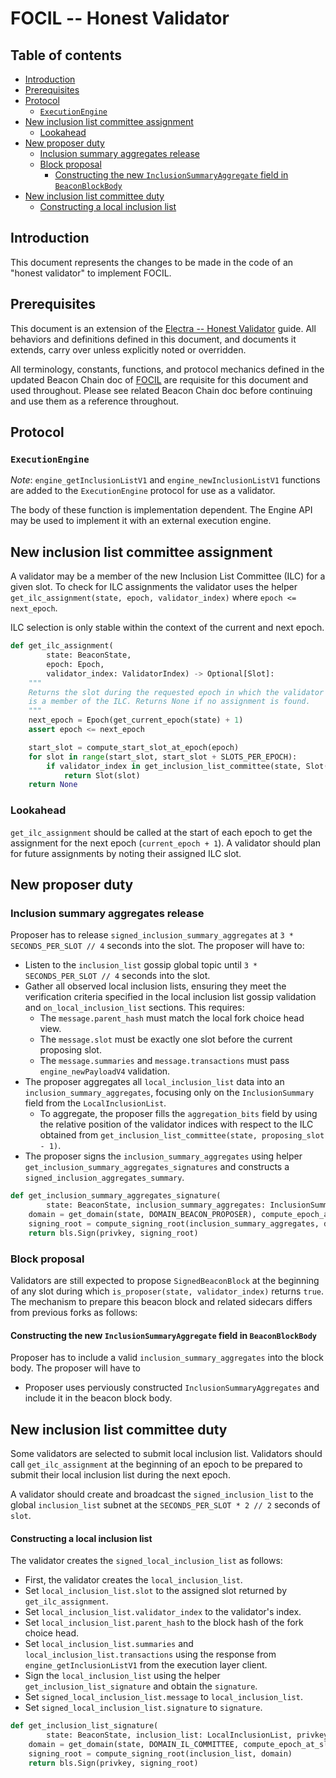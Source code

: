 # FOCIL -- Honest Validator

## Table of contents

<!-- TOC -->
<!-- START doctoc generated TOC please keep comment here to allow auto update -->
<!-- DON'T EDIT THIS SECTION, INSTEAD RE-RUN doctoc TO UPDATE -->

- [Introduction](#introduction)
- [Prerequisites](#prerequisites)
- [Protocol](#protocol)
  - [`ExecutionEngine`](#executionengine)
- [New inclusion list committee assignment](#new-inclusion-list-committee-assignment)
  - [Lookahead](#lookahead)
- [New proposer duty](#new-proposer-duty)
  - [Inclusion summary aggregates release](#inclusion-summary-aggregates-release)
  - [Block proposal](#block-proposal)
    - [Constructing the new `InclusionSummaryAggregate` field in  `BeaconBlockBody`](#constructing-the-new-inclusionsummaryaggregate-field-in--beaconblockbody)
- [New inclusion list committee duty](#new-inclusion-list-committee-duty)
    - [Constructing a local inclusion list](#constructing-a-local-inclusion-list)

<!-- END doctoc generated TOC please keep comment here to allow auto update -->
<!-- /TOC -->

## Introduction

This document represents the changes to be made in the code of an "honest validator" to implement FOCIL.

## Prerequisites

This document is an extension of the [Electra -- Honest Validator](../../electra/validator.md) guide.
All behaviors and definitions defined in this document, and documents it extends, carry over unless explicitly noted or overridden.

All terminology, constants, functions, and protocol mechanics defined in the updated Beacon Chain doc of [FOCIL](./beacon-chain.md) are requisite for this document and used throughout.
Please see related Beacon Chain doc before continuing and use them as a reference throughout.

## Protocol

### `ExecutionEngine`

*Note*: `engine_getInclusionListV1` and `engine_newInclusionListV1` functions are added to the `ExecutionEngine` protocol for use as a validator.

The body of these function is implementation dependent. The Engine API may be used to implement it with an external execution engine. 

## New inclusion list committee assignment

A validator may be a member of the new Inclusion List Committee (ILC) for a given slot.  To check for ILC assignments the validator uses the helper `get_ilc_assignment(state, epoch, validator_index)` where `epoch <= next_epoch`.

ILC selection is only stable within the context of the current and next epoch.

```python
def get_ilc_assignment(
        state: BeaconState,
        epoch: Epoch,
        validator_index: ValidatorIndex) -> Optional[Slot]:
    """
    Returns the slot during the requested epoch in which the validator with index `validator_index`
    is a member of the ILC. Returns None if no assignment is found. 
    """
    next_epoch = Epoch(get_current_epoch(state) + 1)
    assert epoch <= next_epoch

    start_slot = compute_start_slot_at_epoch(epoch)
    for slot in range(start_slot, start_slot + SLOTS_PER_EPOCH):
        if validator_index in get_inclusion_list_committee(state, Slot(slot)):
            return Slot(slot)
    return None
```

### Lookahead

`get_ilc_assignment` should be called at the start of each epoch to get the assignment for the next epoch (`current_epoch + 1`). A validator should plan for future assignments by noting their assigned ILC slot. 

## New proposer duty

### Inclusion summary aggregates release

Proposer has to release `signed_inclusion_summary_aggregates` at `3 * SECONDS_PER_SLOT // 4` seconds into the slot. The proposer will have to:
- Listen to the `inclusion_list` gossip global topic until `3 * SECONDS_PER_SLOT // 4` seconds into the slot.
- Gather all observed local inclusion lists, ensuring they meet the verification criteria specified in the local inclusion list gossip validation and `on_local_inclusion_list` sections. This requires:
  - The `message.parent_hash` must match the local fork choice head view.
  - The `message.slot` must be exactly one slot before the current proposing slot.
  - The `message.summaries` and `message.transactions` must pass `engine_newPayloadV4` validation.
- The proposer aggregates all `local_inclusion_list` data into an `inclusion_summary_aggregates`, focusing only on the `InclusionSummary` field from the `LocalInclusionList`. 
  - To aggregate, the proposer fills the `aggregation_bits` field by using the relative position of the validator indices with respect to the ILC obtained from `get_inclusion_list_committee(state, proposing_slot - 1)`.
- The proposer signs the `inclusion_summary_aggregates` using helper `get_inclusion_summary_aggregates_signatures` and constructs a `signed_inclusion_aggregates_summary`.

```python
def get_inclusion_summary_aggregates_signature(
        state: BeaconState, inclusion_summary_aggregates: InclusionSummaryAggregates, privkey: int) -> BLSSignature:
    domain = get_domain(state, DOMAIN_BEACON_PROPOSER), compute_epoch_at_slot(proposer_slot))
    signing_root = compute_signing_root(inclusion_summary_aggregates, domain)
    return bls.Sign(privkey, signing_root)
```

### Block proposal

Validators are still expected to propose `SignedBeaconBlock` at the beginning of any slot during which `is_proposer(state, validator_index)` returns `true`. The mechanism to prepare this beacon block and related sidecars differs from previous forks as follows:

#### Constructing the new `InclusionSummaryAggregate` field in  `BeaconBlockBody`

Proposer has to include a valid `inclusion_summary_aggregates` into the block body. The proposer will have to
* Proposer uses perviously constructed `InclusionSummaryAggregates` and include it in the beacon block body.

## New inclusion list committee duty

Some validators are selected to submit local inclusion list. Validators should call `get_ilc_assignment` at the beginning of an epoch to be prepared to submit their local inclusion list during the next epoch. 

A validator should create and broadcast the `signed_inclusion_list` to the global `inclusion_list` subnet at the `SECONDS_PER_SLOT * 2 // 2` seconds of `slot`.

#### Constructing a local inclusion list

The validator creates the `signed_local_inclusion_list` as follows:
- First, the validator creates the `local_inclusion_list`.
- Set `local_inclusion_list.slot` to the assigned slot returned by `get_ilc_assignment`.
- Set `local_inclusion_list.validator_index` to the validator's index.
- Set `local_inclusion_list.parent_hash` to the block hash of the fork choice head.
- Set `local_inclusion_list.summaries` and `local_inclusion_list.transactions` using the response from `engine_getInclusionListV1` from the execution layer client.
- Sign the `local_inclusion_list` using the helper `get_inclusion_list_signature` and obtain the `signature`.
- Set `signed_local_inclusion_list.message` to `local_inclusion_list`.
- Set `signed_local_inclusion_list.signature` to `signature`.

```python
def get_inclusion_list_signature(
        state: BeaconState, inclusion_list: LocalInclusionList, privkey: int) -> BLSSignature:
    domain = get_domain(state, DOMAIN_IL_COMMITTEE, compute_epoch_at_slot(inclusion_list.slot))
    signing_root = compute_signing_root(inclusion_list, domain)
    return bls.Sign(privkey, signing_root)
```